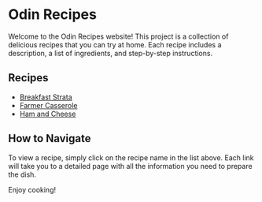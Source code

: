 # Odin Recipes

Welcome to the Odin Recipes website! This project is a collection of delicious recipes that you can try at home. Each recipe includes a description, a list of ingredients, and step-by-step instructions.

## Recipes

- [Breakfast Strata](./recipes/breakfast-strat.html)
- [Farmer Casserole](./recipes/farmer-casserole.html)
- [Ham and Cheese](./recipes/ham-and-cheese.html)

## How to Navigate

To view a recipe, simply click on the recipe name in the list above. Each link will take you to a detailed page with all the information you need to prepare the dish.

Enjoy cooking!
